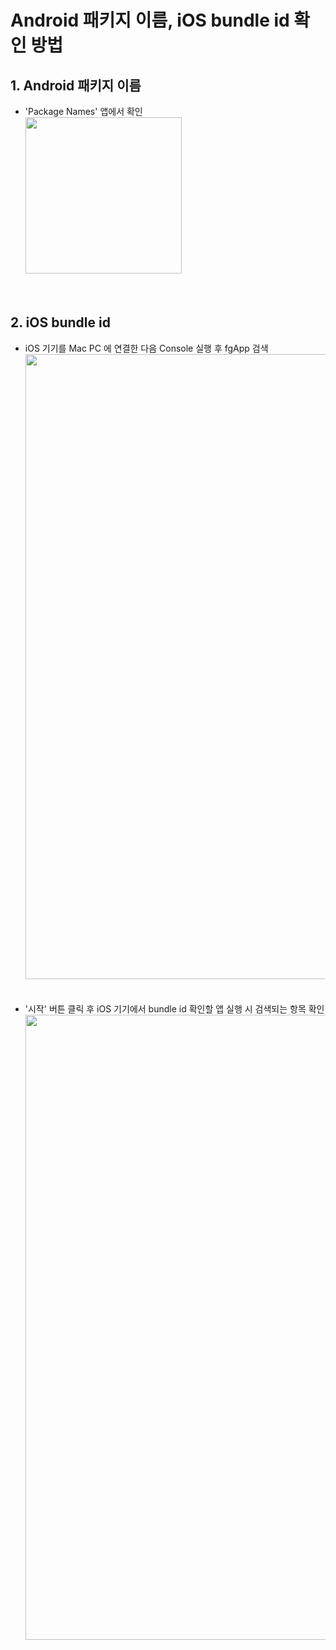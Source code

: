 # Android 패키지 이름, iOS bundle id 확인 방법
## 1. Android 패키지 이름
  - 'Package Names' 앱에서 확인  
    <image src="doc/app_name_check/PACKAGE_Names.png" style="width: 250px;"><br><br><br>
## 2. iOS bundle id
  - iOS 기기를 Mac PC 에 연결한 다음 Console 실행 후 fgApp 검색<br>
    <image src="doc/app_name_check/fgApp.png" style="width: 1000px;"><br><br><br>
  - '시작' 버튼 클릭 후 iOS 기기에서 bundle id 확인할 앱 실행 시 검색되는 항목 확인<br>
    <image src="doc/app_name_check/bundle_id.png" style="width: 1000px;"><br><br><br>
